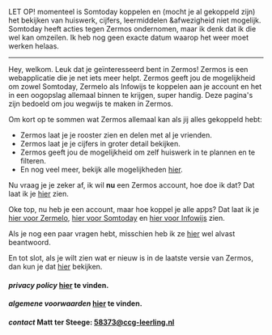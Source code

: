 LET OP! momenteel is Somtoday koppelen en (mocht je al gekoppeld zijn) het bekijken van huiswerk, cijfers, leermiddelen &afwezigheid niet mogelijk. Somtoday heeft acties tegen Zermos ondernomen, maar ik denk dat ik die wel kan omzeilen. Ik heb nog geen exacte datum waarop het weer moet werken helaas.


---

Hey, welkom. Leuk dat je geïnteresseerd bent in Zermos! Zermos is een webapplicatie die je net iets meer helpt. Zermos geeft jou de mogelijkheid om zowel Somtoday, Zermelo als Infowijs te koppelen aan je account en het in een oogopslag allemaal binnen te krijgen, super handig. Deze pagina's zijn bedoeld om jou wegwijs te maken in Zermos.

Om kort op te sommen wat Zermos allemaal kan als jij alles gekoppeld hebt:
* Zermos laat je je rooster zien en delen met al je vrienden.
* Zermos laat je je cijfers in groter detail bekijken.
* Zermos geeft jou de mogelijkheid om zelf huiswerk in te plannen en te filteren.
* En nog veel meer, bekijk alle mogelijkheden [hier](Wat-kan-Zermos).

Nu vraag je je zeker af, ik wil **nu** een Zermos account, hoe doe ik dat? Dat laat ik je [hier](Account) zien.

Oke top, nu heb je een account, maar hoe koppel je alle apps? Dat laat ik je [hier voor Zermelo](Zermelo), [hier voor Somtoday](Somtoday) en [hier voor Infowijs](Infowijs) zien.

Als je nog een paar vragen hebt, misschien heb ik ze [hier](FAQ) wel alvast beantwoord.

En tot slot, als je wilt zien wat er nieuw is in de laatste versie van Zermos, dan kun je dat [hier](WhatsNew) bekijken.


#### *privacy policy* [hier](privacybeleid) te vinden.
#### *algemene voorwaarden* [hier](Servicevoorwaarden) te vinden.
#### *contact* Matt ter Steege: 58373@ccg-leerling.nl
